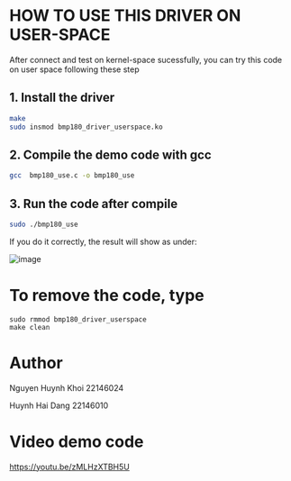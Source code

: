 # HOW TO USE THIS DRIVER ON USER-SPACE

After connect and test on kernel-space sucessfully, you can try this code on user space following these step

## 1. Install the driver
```bash
make
sudo insmod bmp180_driver_userspace.ko
```
## 2. Compile the demo code with gcc
```bash
gcc  bmp180_use.c -o bmp180_use
```
## 3. Run the code after compile
```bash
sudo ./bmp180_use
```

If you do it correctly, the result will show as under:

![image](https://github.com/user-attachments/assets/cfa70b3e-d11a-46b1-b289-543694bf2ec4)


# To remove the code, type
```
sudo rmmod bmp180_driver_userspace
make clean
```

# Author 
Nguyen Huynh Khoi 22146024

 Huynh Hai Dang   22146010

# Video demo code

https://youtu.be/zMLHzXTBH5U
